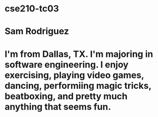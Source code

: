 # cse210-tc03

# Sam Rodriguez

# I'm from Dallas, TX. I'm majoring in software engineering. I enjoy exercising, playing video games, dancing, performiing magic tricks, beatboxing, and pretty much anything that seems fun.
